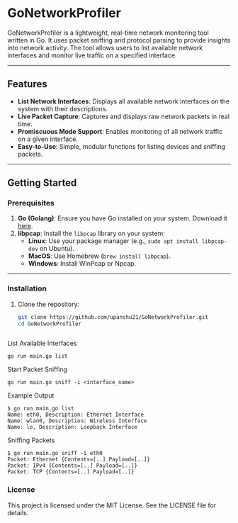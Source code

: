 # GoNetworkProfiler  

GoNetworkProfiler is a lightweight, real-time network monitoring tool written in Go. It uses packet sniffing and protocol parsing to provide insights into network activity. The tool allows users to list available network interfaces and monitor live traffic on a specified interface.

---

## Features
- **List Network Interfaces**: Displays all available network interfaces on the system with their descriptions.
- **Live Packet Capture**: Captures and displays raw network packets in real time.
- **Promiscuous Mode Support**: Enables monitoring of all network traffic on a given interface.
- **Easy-to-Use**: Simple, modular functions for listing devices and sniffing packets.

---

## Getting Started

### Prerequisites
1. **Go (Golang)**: Ensure you have Go installed on your system. Download it [here](https://golang.org/dl/).
2. **libpcap**: Install the `libpcap` library on your system:
   - **Linux**: Use your package manager (e.g., `sudo apt install libpcap-dev` on Ubuntu).
   - **MacOS**: Use Homebrew (`brew install libpcap`).
   - **Windows**: Install WinPcap or Npcap.

---

### Installation
1. Clone the repository:
   ```bash
   git clone https://github.com/upanshu21/GoNetworkProfiler.git
   cd GoNetworkProfiler

```go mod tidy
```

List Available Interfaces

```
go run main.go list
```

Start Packet Sniffing

```
go run main.go sniff -i <interface_name>
```

Example Output

```
$ go run main.go list
Name: eth0, Description: Ethernet Interface
Name: wlan0, Description: Wireless Interface
Name: lo, Description: Loopback Interface
```

Sniffing Packets

```
$ go run main.go sniff -i eth0
Packet: Ethernet {Contents=[..] Payload=[..]}
Packet: IPv4 {Contents=[..] Payload=[..]}
Packet: TCP {Contents=[..] Payload=[..]}
```

### License
This project is licensed under the MIT License. See the LICENSE file for details.
